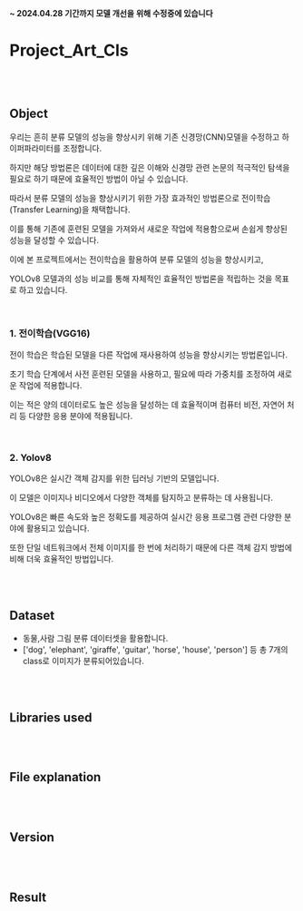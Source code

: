 **~ 2024.04.28 기간까지 모델 개선을 위해 수정중에 있습니다**

# Project_Art_Cls



<br /><br /> 
## Object

우리는 흔히 분류 모델의 성능을 향상시키 위해 기존 신경망(CNN)모델을 수정하고 하이퍼파라미터를 조정합니다. 

하지만 해당 방법론은 데이터에 대한 깊은 이해와 신경망 관련 논문의 적극적인 탐색을 필요로 하기 때문에 효율적인 방법이 아닐 수 있습니다. 

따라서 분류 모델의 성능을 향상시키기 위한 가장 효과적인 방법론으로 전이학습(Transfer Learning)을 채택합니다.

이를 통해 기존에 훈련된 모델을 가져와서 새로운 작업에 적용함으로써 손쉽게 향상된 성능을 달성할 수 있습니다.

이에 본 프로젝트에서는 전이학습을 활용하여 분류 모델의 성능을 향상시키고, 

YOLOv8 모델과의 성능 비교를 통해 자체적인 효율적인 방법론을 적립하는 것을 목표로 하고 있습니다.

<br /> 

### 1. 전이학습(VGG16)

전이 학습은 학습된 모델을 다른 작업에 재사용하여 성능을 향상시키는 방법론입니다. 

초기 학습 단계에서 사전 훈련된 모델을 사용하고, 필요에 따라 가중치를 조정하여 새로운 작업에 적용합니다. 

이는 적은 양의 데이터로도 높은 성능을 달성하는 데 효율적이며 컴퓨터 비전, 자연어 처리 등 다양한 응용 분야에 적용됩니다.

<br /> 

### 2. Yolov8

YOLOv8은 실시간 객체 감지를 위한 딥러닝 기반의 모델입니다.

이 모델은 이미지나 비디오에서 다양한 객체를 탐지하고 분류하는 데 사용됩니다. 

YOLOv8은 빠른 속도와 높은 정확도를 제공하여 실시간 응용 프로그램 관련 다양한 분야에 활용되고 있습니다. 

또한 단일 네트워크에서 전체 이미지를 한 번에 처리하기 때문에 다른 객체 감지 방법에 비해 더욱 효율적인 방법입니다. 

<br /><br /> 

## Dataset

- 동물,사람 그림 분류 데이터셋을 활용합니다.
- ['dog', 'elephant', 'giraffe', 'guitar', 'horse', 'house', 'person'] 등 총 7개의 class로 이미지가 분류되어있습니다.

<br /><br /> 
## Libraries used



<br /><br /> 
## File explanation

<br /><br /> 
## Version

<br /><br /> 
## Result
